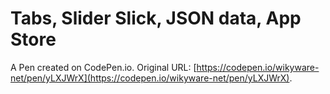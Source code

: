 # Tabs, Slider Slick, JSON data, App Store

A Pen created on CodePen.io. Original URL: [https://codepen.io/wikyware-net/pen/yLXJWrX](https://codepen.io/wikyware-net/pen/yLXJWrX).

